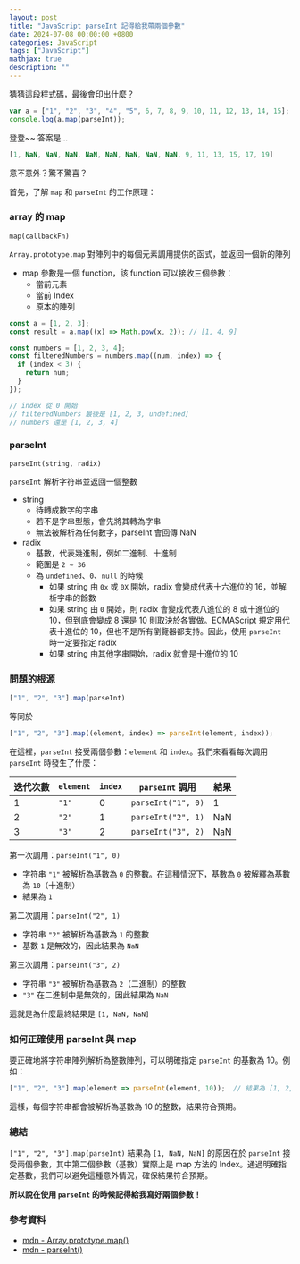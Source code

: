 ```yaml
---
layout: post
title: "JavaScript parseInt 記得給我帶兩個參數"
date: 2024-07-08 00:00:00 +0800
categories: JavaScript
tags: ["JavaScript"]
mathjax: true
description: ""
---
```


猜猜這段程式碼，最後會印出什麼？

```js
var a = ["1", "2", "3", "4", "5", 6, 7, 8, 9, 10, 11, 12, 13, 14, 15];
console.log(a.map(parseInt));
```

登登~~ 答案是...

```js
[1, NaN, NaN, NaN, NaN, NaN, NaN, NaN, NaN, 9, 11, 13, 15, 17, 19]
```

意不意外？驚不驚喜？

首先，了解 `map` 和 `parseInt` 的工作原理：

### array 的 map

`map(callbackFn)`

`Array.prototype.map` 對陣列中的每個元素調用提供的函式，並返回一個新的陣列

- map 參數是一個 function，該 function 可以接收三個參數：
    - 當前元素
    - 當前 Index
    - 原本的陣列

```js
const a = [1, 2, 3];
const result = a.map((x) => Math.pow(x, 2)); // [1, 4, 9]
```

```js
const numbers = [1, 2, 3, 4];
const filteredNumbers = numbers.map((num, index) => { 
  if (index < 3) {
    return num;
  }
});

// index 從 0 開始
// filteredNumbers 最後是 [1, 2, 3, undefined]
// numbers 還是 [1, 2, 3, 4]
```

### parseInt

`parseInt(string, radix)`

`parseInt` 解析字符串並返回一個整數

- string
    - 待轉成數字的字串
    - 若不是字串型態，會先將其轉為字串
    - 無法被解析為任何數字，parseInt 會回傳 NaN
- radix
    - 基數，代表幾進制，例如二進制、十進制
    - 範圍是 `2 ~ 36`
    - 為 `undefined`、`0`、`null` 的時候
        - 如果 string 由 `0x` 或 `0X` 開始，radix 會變成代表十六進位的 16，並解析字串的餘數
        - 如果 string 由 `0` 開始，則 radix 會變成代表八進位的 8 或十進位的 10，但到底會變成 8 還是 10 則取決於各實做。ECMAScript 規定用代表十進位的 10，但也不是所有瀏覽器都支持。因此，使用 `parseInt` 時一定要指定 radix
        - 如果 string 由其他字串開始，radix 就會是十進位的 10

### 問題的根源

```js
["1", "2", "3"].map(parseInt)
```

等同於

```js
["1", "2", "3"].map((element, index) => parseInt(element, index));
```

在這裡，`parseInt` 接受兩個參數：`element` 和 `index`。我們來看看每次調用 `parseInt` 時發生了什麼：

| 迭代次數 | `element` | `index` | `parseInt` 調用                       | 結果  |
| -------- | --------- | ------- | ------------------------------------- | ----- |
| 1        | `"1"`       | 0       | `parseInt("1", 0)`                    | 1     |
| 2        | `"2"`       | 1       | `parseInt("2", 1)`                    | NaN   |
| 3        | `"3"`       | 2       | `parseInt("3", 2)`                    | NaN   |

第一次調用：`parseInt("1", 0)`
- 字符串 `"1"` 被解析為基數為 `0` 的整數。在這種情況下，基數為 `0` 被解釋為基數為 `10`（十進制）
- 結果為 `1`

第二次調用：`parseInt("2", 1)`
- 字符串 `"2"` 被解析為基數為 `1` 的整數
- 基數 `1` 是無效的，因此結果為 `NaN`

第三次調用：`parseInt("3", 2)`
- 字符串 `"3"` 被解析為基數為 `2`（二進制）的整數
- `"3"` 在二進制中是無效的，因此結果為 `NaN`

這就是為什麼最終結果是 `[1, NaN, NaN]`

### 如何正確使用 parseInt 與 map

要正確地將字符串陣列解析為整數陣列，可以明確指定 `parseInt` 的基數為 10。例如：

```js
["1", "2", "3"].map(element => parseInt(element, 10));  // 結果為 [1, 2, 3]
```

這樣，每個字符串都會被解析為基數為 10 的整數，結果符合預期。

### 總結

`["1", "2", "3"].map(parseInt)` 結果為 `[1, NaN, NaN]` 的原因在於 `parseInt` 接受兩個參數，其中第二個參數（基數）實際上是 map 方法的 Index。通過明確指定基數，我們可以避免這種意外情況，確保結果符合預期。

**所以說在使用 `parseInt` 的時候記得給我寫好兩個參數！**

### 參考資料

- [mdn - Array.prototype.map()](https://developer.mozilla.org/zh-TW/docs/Web/JavaScript/Reference/Global_Objects/Array/map)
- [mdn - parseInt()](https://developer.mozilla.org/zh-TW/docs/Web/JavaScript/Reference/Global_Objects/parseInt)
